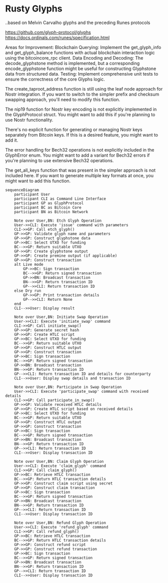 # Rusty Glyphs

..based on Melvin Carvalho glyphs and the preceding Runes protocols

https://github.com/glyph-protocol/glyphs
https://docs.ordinals.com/runes/specification.html


Areas for Improvement:
Blockchain Querying: Implement the get_glyph_info and get_glyph_balance functions with actual blockchain interaction logic using the bitcoincore_rpc client.
Data Encoding and Decoding: The decode_glyphstone method is implemented, but a corresponding encode_glyphstone function might be useful for constructing Glyphstone data from structured data.
Testing: Implement comprehensive unit tests to ensure the correctness of the core Glyphs logic.


The create_taproot_address function is still using the leaf node approach for Nostr integration. If you want to switch to the simpler prefix and checksum swapping approach, you'll need to modify this function.

The nip19 function for Nostr key encoding is not explicitly implemented in the GlyphProtocol struct. You might want to add this if you're planning to use Nostr functionality.

There's no explicit function for generating or managing Nostr keys separately from Bitcoin keys. If this is a desired feature, you might want to add it.

The error handling for Bech32 operations is not explicitly included in the GlyphError enum. You might want to add a variant for Bech32 errors if you're planning to use extensive Bech32 operations.

The get_all_keys function that was present in the simpler approach is not included here. If you want to generate multiple key formats at once, you might want to add this function.

```mermaid
sequenceDiagram
    participant User
    participant CLI as Command Line Interface
    participant GP as GlyphProtocol
    participant BC as Bitcoin Core
    participant BN as Bitcoin Network

    Note over User,BN: Etch Glyph Operation
    User->>CLI: Execute 'issue' command with parameters
    CLI->>GP: Call etch_glyph()
    GP->>GP: Validate glyph name and parameters
    GP->>GP: Construct glyphstone data
    GP->>BC: Select UTXO for funding
    BC-->>GP: Return suitable UTXO
    GP->>GP: Create glyphstone output
    GP->>GP: Create premine output (if applicable)
    GP->>GP: Construct transaction
    alt Live mode
        GP->>BC: Sign transaction
        BC-->>GP: Return signed transaction
        GP->>BN: Broadcast transaction
        BN-->>GP: Return transaction ID
        GP-->>CLI: Return transaction ID
    else Dry run
        GP->>GP: Print transaction details
        GP-->>CLI: Return None
    end
    CLI-->>User: Display result

    Note over User,BN: Initiate Swap Operation
    User->>CLI: Execute 'initiate_swap' command
    CLI->>GP: Call initiate_swap()
    GP->>GP: Generate secret hash
    GP->>GP: Create HTLC script
    GP->>BC: Select UTXO for funding
    BC-->>GP: Return suitable UTXO
    GP->>GP: Construct HTLC output
    GP->>GP: Construct transaction
    GP->>BC: Sign transaction
    BC-->>GP: Return signed transaction
    GP->>BN: Broadcast transaction
    BN-->>GP: Return transaction ID
    GP-->>CLI: Return transaction ID and details for counterparty
    CLI-->>User: Display swap details and transaction ID

    Note over User,BN: Participate in Swap Operation
    User->>CLI: Execute 'participate_swap' command with received details
    CLI->>GP: Call participate_in_swap()
    GP->>GP: Validate received HTLC details
    GP->>GP: Create HTLC script based on received details
    GP->>BC: Select UTXO for funding
    BC-->>GP: Return suitable UTXO
    GP->>GP: Construct HTLC output
    GP->>GP: Construct transaction
    GP->>BC: Sign transaction
    BC-->>GP: Return signed transaction
    GP->>BN: Broadcast transaction
    BN-->>GP: Return transaction ID
    GP-->>CLI: Return transaction ID
    CLI-->>User: Display transaction ID

    Note over User,BN: Claim Glyph Operation
    User->>CLI: Execute 'claim_glyph' command
    CLI->>GP: Call claim_glyph()
    GP->>BC: Retrieve HTLC transaction
    BC-->>GP: Return HTLC transaction details
    GP->>GP: Construct claim script using secret
    GP->>GP: Construct claim transaction
    GP->>BC: Sign transaction
    BC-->>GP: Return signed transaction
    GP->>BN: Broadcast transaction
    BN-->>GP: Return transaction ID
    GP-->>CLI: Return transaction ID
    CLI-->>User: Display transaction ID

    Note over User,BN: Refund Glyph Operation
    User->>CLI: Execute 'refund_glyph' command
    CLI->>GP: Call refund_glyph()
    GP->>BC: Retrieve HTLC transaction
    BC-->>GP: Return HTLC transaction details
    GP->>GP: Construct refund script
    GP->>GP: Construct refund transaction
    GP->>BC: Sign transaction
    BC-->>GP: Return signed transaction
    GP->>BN: Broadcast transaction
    BN-->>GP: Return transaction ID
    GP-->>CLI: Return transaction ID
    CLI-->>User: Display transaction ID

```

